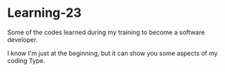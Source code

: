 # Learning-23

Some of the codes learned during my training to become a software developer.

I know I'm just at the beginning, but it can show you some aspects of my coding Type.
